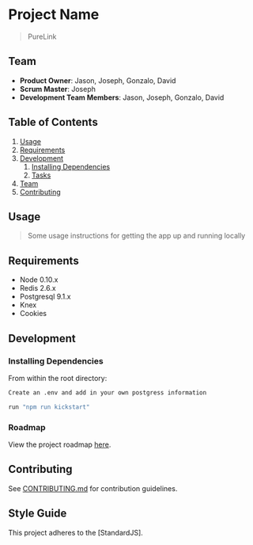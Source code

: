 # Project Name

> PureLink

## Team

  - __Product Owner__: Jason, Joseph, Gonzalo, David
  - __Scrum Master__: Joseph
  - __Development Team Members__: Jason, Joseph, Gonzalo, David

## Table of Contents

1. [Usage](#Usage)
1. [Requirements](#requirements)
1. [Development](#development)
    1. [Installing Dependencies](#installing-dependencies)
    1. [Tasks](#tasks)
1. [Team](#team)
1. [Contributing](#contributing)

## Usage

> Some usage instructions for getting the app up and running locally

## Requirements

- Node 0.10.x
- Redis 2.6.x
- Postgresql 9.1.x
- Knex
- Cookies

## Development

### Installing Dependencies

From within the root directory:

```sh
Create an .env and add in your own postgress information

run "npm run kickstart"
```

### Roadmap

View the project roadmap [here](https://github.com/orgs/team-fives/projects/3).


## Contributing

See [CONTRIBUTING.md](https://github.com/team-fives/codeBase/blob/main/CONTRIBUTING.md) for contribution guidelines.


## Style Guide

This project adheres to the [StandardJS].
